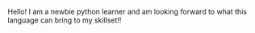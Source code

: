 Hello! I am a newbie python learner and am looking forward to what this language can bring to my skillset!!
